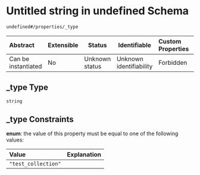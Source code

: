 # Untitled string in undefined Schema

```txt
undefined#/properties/_type
```




| Abstract            | Extensible | Status         | Identifiable            | Custom Properties | Additional Properties | Access Restrictions | Defined In                                                                                              |
| :------------------ | ---------- | -------------- | ----------------------- | :---------------- | --------------------- | ------------------- | ------------------------------------------------------------------------------------------------------- |
| Can be instantiated | No         | Unknown status | Unknown identifiability | Forbidden         | Allowed               | none                | [test_collection.schema.json\*](../../../spec/0.0.1/test_collection.schema.json "open original schema") |

## \_type Type

`string`

## \_type Constraints

**enum**: the value of this property must be equal to one of the following values:

| Value               | Explanation |
| :------------------ | ----------- |
| `"test_collection"` |             |
